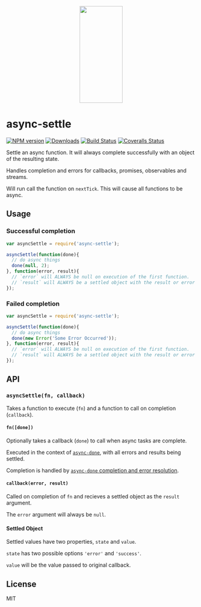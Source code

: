 <p align="center">
  <a href="https://gulpjs.com">
    <img height="257" width="114" src="https://raw.githubusercontent.com/gulpjs/artwork/master/gulp-2x.png">
  </a>
</p>

# async-settle

[![NPM version][npm-image]][npm-url] [![Downloads][downloads-image]][npm-url] [![Build Status][ci-image]][ci-url] [![Coveralls Status][coveralls-image]][coveralls-url]

Settle an async function. It will always complete successfully with an object of the resulting state.

Handles completion and errors for callbacks, promises, observables and streams.

Will run call the function on `nextTick`. This will cause all functions to be async.

## Usage

### Successful completion

```js
var asyncSettle = require('async-settle');

asyncSettle(function(done){
  // do async things
  done(null, 2);
}, function(error, result){
  // `error` will ALWAYS be null on execution of the first function.
  // `result` will ALWAYS be a settled object with the result or error of the first function.
});
```

### Failed completion

```js
var asyncSettle = require('async-settle');

asyncSettle(function(done){
  // do async things
  done(new Error('Some Error Occurred'));
}, function(error, result){
  // `error` will ALWAYS be null on execution of the first function.
  // `result` will ALWAYS be a settled object with the result or error of the first function.
});
```

## API

### `asyncSettle(fn, callback)`

Takes a function to execute (`fn`) and a function to call on completion (`callback`).

#### `fn([done])`

Optionally takes a callback (`done`) to call when async tasks are complete.

Executed in the context of [`async-done`][async-done], with all errors and results being settled.

Completion is handled by [`async-done` completion and error resolution][completions].

#### `callback(error, result)`

Called on completion of `fn` and recieves a settled object as the `result` argument.

The `error` argument will always be `null`.

#### Settled Object

Settled values have two properties, `state` and `value`.

`state` has two possible options `'error'` and `'success'`.

`value` will be the value passed to original callback.

## License

MIT


<!-- prettier-ignore-start -->
[downloads-image]: https://img.shields.io/npm/dm/async-settle.svg?style=flat-square
[npm-url]: https://www.npmjs.com/package/async-settle
[npm-image]: https://img.shields.io/npm/v/async-settle.svg?style=flat-square

[ci-url]: https://github.com/gulpjs/async-settle/actions?query=workflow:dev
[ci-image]: https://img.shields.io/github/workflow/status/gulpjs/async-settle/dev?style=flat-square

[coveralls-url]: https://coveralls.io/r/gulpjs/async-settle
[coveralls-image]: https://img.shields.io/coveralls/gulpjs/async-settle/master.svg?style=flat-square
<!-- prettier-ignore-end -->

<!-- prettier-ignore-start -->
[async-done]: https://github.com/gulpjs/async-done
[completions]: https://github.com/gulpjs/async-done#completion-and-error-resolution
<!-- prettier-ignore-end -->
